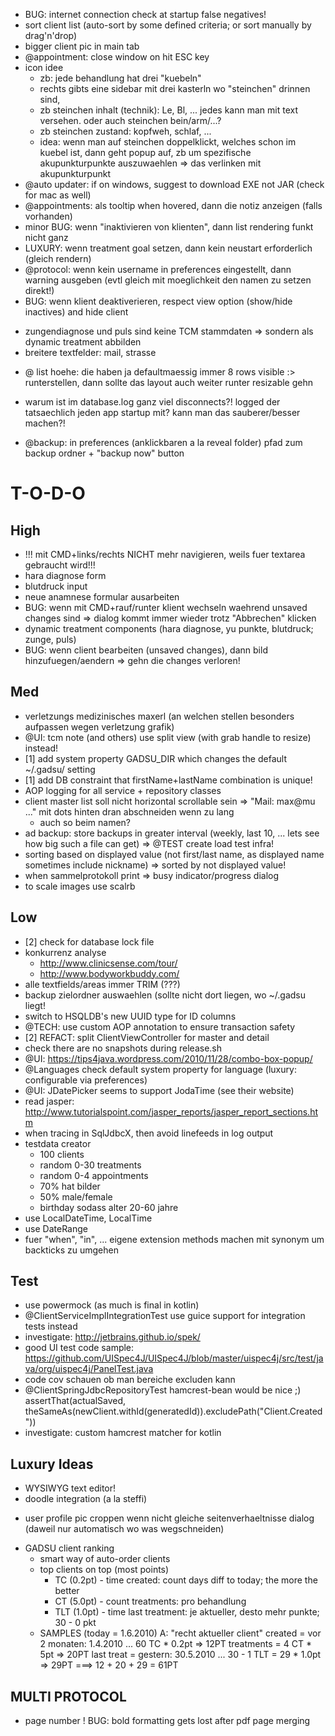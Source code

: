 * BUG: internet connection check at startup false negatives!
* sort client list (auto-sort by some defined criteria; or sort manually by drag'n'drop)
* bigger client pic in main tab
* @appointment: close window on hit ESC key
* icon idee
    - zb: jede behandlung hat drei "kuebeln"
    - rechts gibts eine sidebar mit drei kasterln wo "steinchen" drinnen sind,
    - zb steinchen inhalt (technik): Le, Bl, ... jedes kann man mit text versehen. oder auch steinchen bein/arm/...?
    - zb steinchen zustand: kopfweh, schlaf, ...
    - idea: wenn man auf steinchen doppelklickt, welches schon im kuebel ist, dann geht popup auf, zb um spezifische akupunkturpunkte auszuwaehlen => das verlinken mit akupunkturpunkt
* @auto updater: if on windows, suggest to download EXE not JAR (check for mac as well)
* @appointments: als tooltip when hovered, dann die notiz anzeigen (falls vorhanden)
* minor BUG: wenn "inaktivieren von klienten", dann list rendering funkt nicht ganz
* LUXURY: wenn treatment goal setzen, dann kein neustart erforderlich (gleich rendern)
* @protocol: wenn kein username in preferences eingestellt, dann warning ausgeben (evtl gleich mit moeglichkeit den namen zu setzen direkt!)
* BUG: wenn klient deaktiverieren, respect view option (show/hide inactives) and hide client
- zungendiagnose und puls sind keine TCM stammdaten => sondern als dynamic treatment abbilden
- breitere textfelder: mail, strasse
* @ list hoehe: die haben ja defaultmaessig immer 8 rows visible :> runterstellen, dann sollte das layout auch weiter runter resizable gehn
- warum ist im database.log ganz viel disconnects?! logged der tatsaechlich jeden app startup mit? kann man das sauberer/besser machen?!
* @backup: in preferences (anklickbaren a la reveal folder) pfad zum backup ordner + "backup now" button

T-O-D-O
============================================================

High
------------------------------------------------------------
* !!! mit CMD+links/rechts NICHT mehr navigieren, weils fuer textarea gebraucht wird!!!
* hara diagnose form
* blutdruck input
* neue anamnese formular ausarbeiten
* BUG: wenn mit CMD+rauf/runter klient wechseln waehrend unsaved changes sind => dialog kommt immer wieder trotz "Abbrechen" klicken
* dynamic treatment components (hara diagnose, yu punkte, blutdruck; zunge, puls)
* BUG: wenn client bearbeiten (unsaved changes), dann bild hinzufuegen/aendern => gehn die changes verloren!

Med
------------------------------------------------------------
* verletzungs medizinisches maxerl (an welchen stellen besonders aufpassen wegen verletzung grafik)
* @UI: tcm note (and others) use split view (with grab handle to resize) instead!
* [1] add system property GADSU_DIR which changes the default ~/.gadsu/ setting
* [1] add DB constraint that firstName+lastName combination is unique!
* AOP logging for all service + repository classes
* client master list soll nicht horizontal scrollable sein => "Mail: max@mu ..." mit dots hinten dran abschneiden wenn zu lang
   - auch so beim namen?
* ad backup: store backups in greater interval (weekly, last 10, ... lets see how big such a file can get) => @TEST create load test infra!
* sorting based on displayed value (not first/last name, as displayed name sometimes include nickname) => sorted by not displayed value!
* when sammelprotokoll print => busy indicator/progress dialog
* to scale images use scalrb

Low
------------------------------------------------------------
* [2] check for database lock file
* konkurrenz analyse
  * http://www.clinicsense.com/tour/
  * http://www.bodyworkbuddy.com/
* alle textfields/areas immer TRIM (???)
* backup zielordner auswaehlen (sollte nicht dort liegen, wo ~/.gadsu liegt!
* switch to HSQLDB's new UUID type for ID columns
* @TECH: use custom AOP annotation to ensure transaction safety
* [2] REFACT: split ClientViewController for master and detail
* check there are no snapshots during release.sh
* @UI: https://tips4java.wordpress.com/2010/11/28/combo-box-popup/
* @Languages check default system property for language (luxury: configurable via preferences)
* @UI: JDatePicker seems to support JodaTime (see their website) 
* read jasper: http://www.tutorialspoint.com/jasper_reports/jasper_report_sections.htm
* when tracing in SqlJdbcX, then avoid linefeeds in log output
* testdata creator
  - 100 clients
  - random 0-30 treatments
  - random 0-4 appointments
  - 70% hat bilder
  - 50% male/female
  - birthday sodass alter 20-60 jahre
* use LocalDateTime, LocalTime
* use DateRange
* fuer "when", "in", ... eigene extension methods machen mit synonym um backticks zu umgehen

Test
------------------------------------------------------------
* use powermock (as much is final in kotlin)
* @ClientServiceImplIntegrationTest use guice support for integration tests instead
* investigate: http://jetbrains.github.io/spek/
* good UI test code sample: https://github.com/UISpec4J/UISpec4J/blob/master/uispec4j/src/test/java/org/uispec4j/PanelTest.java
* code cov schauen ob man bereiche excluden kann
* @ClientSpringJdbcRepositoryTest hamcrest-bean would be nice ;) assertThat(actualSaved, theSameAs(newClient.withId(generatedId)).excludePath("Client.Created"))
* investigate: custom hamcrest matcher for kotlin

Luxury Ideas
------------------------------------------------------------
* WYSIWYG text editor!
* doodle integration (a la steffi)
- user profile pic croppen wenn nicht gleiche seitenverhaeltnisse dialog (daweil nur automatisch wo was wegschneiden)
* GADSU client ranking
	- smart way of auto-order clients
	- top clients on top (most points)
		* TC (0.2pt) - time created: count days diff to today; the more the better
		* CT (5.0pt) - count treatments: pro behandlung
		* TLT (1.0pt) - time last treatment: je aktueller, desto mehr punkte; 30 - 0 pkt
	- SAMPLES (today = 1.6.2010)
		A: "recht aktueller client"
			created = vor 2 monaten: 1.4.2010 ... 60 TC * 0.2pt => 12PT
			treatments = 4 CT * 5pt => 20PT
			last treat = gestern: 30.5.2010 ... 30 - 1 TLT = 29 * 1.0pt => 29PT
			===> 12 + 20 + 29 = 61PT


MULTI PROTOCOL
------------------------------------------------------------
* page number
! BUG: bold formatting gets lost after pdf page merging
